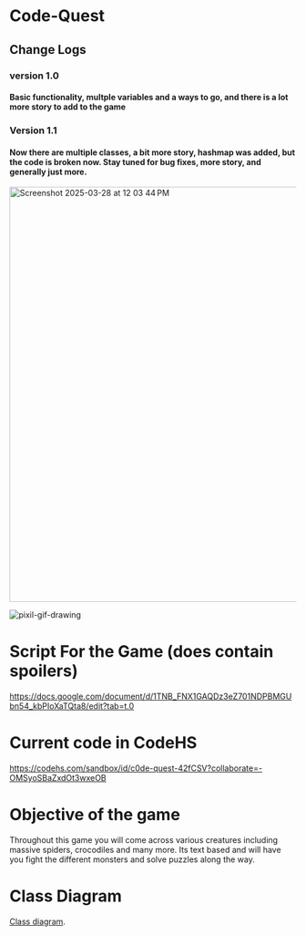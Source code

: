 # Code-Quest
## Change Logs
### version 1.0
#### Basic functionality, multple variables and a ways to go, and there is a lot more story to add to the game
### Version 1.1
#### Now there are multiple classes, a bit more story, hashmap was added, but the code is broken now. Stay tuned for bug fixes, more story, and generally just more.


<img width="728" alt="Screenshot 2025-03-28 at 12 03 44 PM" src="https://github.com/user-attachments/assets/7e0a8d49-2f0e-4f4f-9170-1dc3be3106fd" />


![pixil-gif-drawing](https://github.com/user-attachments/assets/4cce6ab2-45c5-40df-bad6-568fe0b61ace)


# Script For the Game (does contain spoilers)


https://docs.google.com/document/d/1TNB_FNX1GAQDz3eZ701NDPBMGUbn54_kbPIoXaTQta8/edit?tab=t.0

# Current code in CodeHS

https://codehs.com/sandbox/id/c0de-quest-42fCSV?collaborate=-OMSyoSBaZxdOt3wxeOB


# Objective of the game

Throughout this game you will come across various creatures including massive spiders, crocodiles and many more. Its text based and will have you fight the different monsters and solve puzzles along the way. 
# Class Diagram
[Class diagram](https://raw.githubusercontent.com/EliGarfield/Code-Quest/refs/heads/main/Class%20diagram.png).
